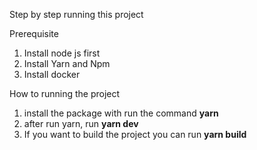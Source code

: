 Step by step running this project

Prerequisite
1. Install node js first
2. Install Yarn and Npm
3. Install docker


How to running the project
1. install the package with run the command **yarn**
2. after run yarn, run **yarn dev**
3. If you want to build the project you can run **yarn build**
